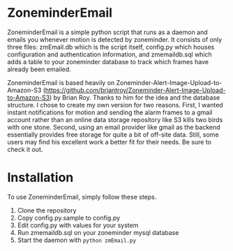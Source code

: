 ZoneminderEmail
===============
ZoneminderEmail is a simple python script that runs as a daemon and emails you whenever motion is detected by zoneminder. It consists of only three files: zmEmail.db which is the script itself, config.py which houses configuration and authentication information, and zmemaildb.sql which adds a table to your zoneminder database to track which frames have already been emailed.

ZoneminderEmail is based heavily on Zoneminder-Alert-Image-Upload-to-Amazon-S3 (https://github.com/briantroy/Zoneminder-Alert-Image-Upload-to-Amazon-S3) by Brian Roy. Thanks to him for the idea and the database structure. I chose to create my own version for two reasons. First, I wanted instant notifications for motion and sending the alarm frames to a gmail account rather than an online data storage repository like S3 kills two birds with one stone. Second, using an email provider like gmail as the backend essentially provides free storage for quite a bit of off-site data. Still, some users may find his excellent work a better fit for their needs. Be sure to check it out.

Installation
============
To use ZoneminderEmail, simply follow these steps.

1. Clone the repository
2. Copy config.py.sample to config.py
3. Edit config.py with values for your system
4. Run zmemaildb.sql on your zoneminder mysql database
5. Start the daemon with ```python zmEmail.py```
